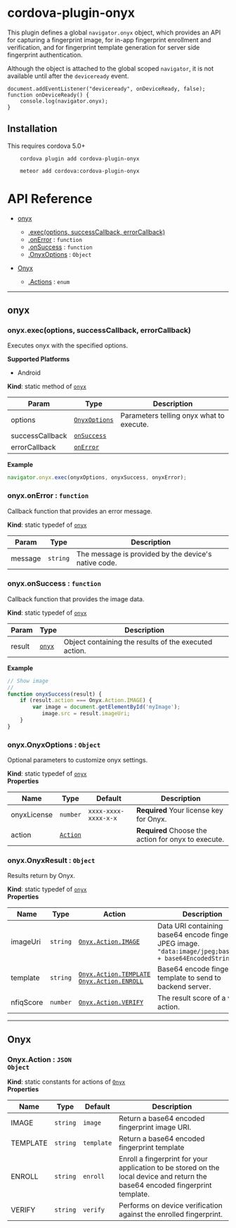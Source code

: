 # cordova-plugin-onyx

This plugin defines a global `navigator.onyx` object, which provides an API for capturing a fingerprint image, for in-app fingerprint enrollment and verification, and for fingerprint template generation for server side fingerprint authentication.

Although the object is attached to the global scoped `navigator`, it is not available until after the `deviceready` event.

    document.addEventListener("deviceready", onDeviceReady, false);
    function onDeviceReady() {
        console.log(navigator.onyx);
    }


## Installation

This requires cordova 5.0+
```
    cordova plugin add cordova-plugin-onyx
```
```
    meteor add cordova:cordova-plugin-onyx
```
    
# API Reference


* [onyx](#module_onyx)
    * [.exec(options, successCallback, errorCallback)](#module_onyx.exec)
    * [.onError](#module_onyx.onError) : <code>function</code>
    * [.onSuccess](#module_onyx.onSuccess) : <code>function</code>
    * [.OnyxOptions](#module_onyx.OnyxOptions) : <code>Object</code>


* [Onyx](#module_Onyx)
    * [.Actions](#module_Onyx.Actions) : <code>enum</code>

---

<a name="module_onyx"></a>
## onyx
<a name="module_onyx.exec"></a>
### onyx.exec(options, successCallback, errorCallback)
Executes onyx with the specified options.

__Supported Platforms__

- Android

**Kind**: static method of <code>[onyx](#module_onyx)</code>  

| Param | Type | Description |
| --- | --- | --- |
| options | <code>[OnyxOptions](#module_onyx.OnyxOptions)</code> | Parameters telling onyx what to execute. |
| successCallback | <code>[onSuccess](#module_onyx.onSuccess)</code> |  |
| errorCallback | <code>[onError](#module_onyx.onError)</code> |  |

**Example**  
```js
navigator.onyx.exec(onyxOptions, onyxSuccess, onyxError);
```

<a name="module_onyx.onError"></a>
### onyx.onError : <code>function</code>
Callback function that provides an error message.

**Kind**: static typedef of <code>[onyx](#module_onyx)</code>  

| Param | Type | Description |
| --- | --- | --- |
| message | <code>string</code> | The message is provided by the device's native code. |

<a name="module_onyx.onSuccess"></a>
### onyx.onSuccess : <code>function</code>
Callback function that provides the image data.

**Kind**: static typedef of <code>[onyx](#module_onyx)</code>  

| Param | Type | Description |
| --- | --- | --- |
| result | <code>[onyx](#module_onyx.OnyxResult)</code> | Object containing the results of the executed action. |

**Example**  
```js
// Show image
//
function onyxSuccess(result) {
    if (result.action === Onyx.Action.IMAGE) {
        var image = document.getElementById('myImage');
           image.src = result.imageUri;    
    }
}
```
<a name="module_onyx.OnyxOptions"></a>
### onyx.OnyxOptions : <code>Object</code>
Optional parameters to customize onyx settings.

**Kind**: static typedef of <code>[onyx](#module_onyx)</code>  
**Properties**

| Name | Type | Default | Description |
| --- | --- | --- | --- |
| onyxLicense | <code>number</code> | <code>xxxx-xxxx-xxxx-x-x</code> | **Required** Your license key for Onyx. |
| action | <code>[Action](#module_Onyx.Action)</code> |  | **Required** Choose the action for onyx to execute. |

### onyx.OnyxResult : <code>Object</code>
Results return by Onyx.

**Kind**: static typedef of <code>[onyx](#module_onyx)</code>  
**Properties**

| Name | Type | Action | Description |
| --- | --- | --- | --- |
| imageUri | <code>string</code> | <code>[Onyx.Action.IMAGE](#module_Onyx.Action)</code> | Data URI containing base64 encode fingerprint JPEG image.  `"data:image/jpeg;base64," + base64EncodedString`  |
| template | <code>string</code> | <code>[Onyx.Action.TEMPLATE](#module_Onyx.Action)</code> <code>[Onyx.Action.ENROLL](#module_Onyx.Action)</code> | Base64 encode fingerprint template to send to backend server. |
| nfiqScore | <code>number</code> | <code>[Onyx.Action.VERIFY](#module_Onyx.Action)</code> | The result score of a verify action. |

---

<a name="module_Onyx"></a>
## Onyx
<a name="module_Onyx.Action"></a>
### Onyx.Action : <code>JSON Object</code>
**Kind**: static constants for actions of <code>[Onyx](#module_Onyx)</code>  
**Properties**

| Name | Type | Default | Description |
| --- | --- | --- | --- |
| IMAGE | <code>string</code> | <code>image</code> | Return a base64 encoded fingerprint image URI. |
| TEMPLATE | <code>string</code> | <code>template</code> | Return a base64 encoded fingerprint template |
| ENROLL | <code>string</code> | <code>enroll</code> | Enroll a fingerprint for your application to be stored on the local device and return the base64 encoded fingerprint template. |
| VERIFY | <code>string</code> | <code>verify</code> | Performs on device verification against the enrolled fingerprint. |